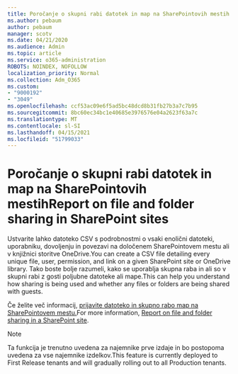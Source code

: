 ```yaml
---
title: Poročanje o skupni rabi datotek in map na SharePointovih mestih
ms.author: pebaum
author: pebaum
manager: scotv
ms.date: 04/21/2020
ms.audience: Admin
ms.topic: article
ms.service: o365-administration
ROBOTS: NOINDEX, NOFOLLOW
localization_priority: Normal
ms.collection: Adm_O365
ms.custom:
- "9000192"
- "3049"
ms.openlocfilehash: ccf53ac09e6f5ad5bc48dcd8b31fb27b3a7c7b95
ms.sourcegitcommit: 8bc60ec34bc1e40685e3976576e04a2623f63a7c
ms.translationtype: MT
ms.contentlocale: sl-SI
ms.lasthandoff: 04/15/2021
ms.locfileid: "51799033"
---
```

# <a name="report-on-file-and-folder-sharing-in-sharepoint-sites"></a><span data-ttu-id="3e584-102">Poročanje o skupni rabi datotek in map na SharePointovih mestih</span><span class="sxs-lookup"><span data-stu-id="3e584-102">Report on file and folder sharing in SharePoint sites</span></span>

<span data-ttu-id="3e584-103">Ustvarite lahko datoteko CSV s podrobnostmi o vsaki enolični datoteki, uporabniku, dovoljenju in povezavi na določenem SharePointovem mestu ali v knjižnici storitve OneDrive.</span><span class="sxs-lookup"><span data-stu-id="3e584-103">You can create a CSV file detailing every unique file, user, permission, and link on a given SharePoint site or OneDrive library.</span></span> <span data-ttu-id="3e584-104">Tako boste bolje razumeli, kako se uporablja skupna raba in ali so v skupni rabi z gosti poljubne datoteke ali mape.</span><span class="sxs-lookup"><span data-stu-id="3e584-104">This can help you understand how sharing is being used and whether any files or folders are being shared with guests.</span></span>

<span data-ttu-id="3e584-105">Če želite več informacij, [prijavite datoteko in skupno rabo map na SharePointovem mestu.](https://docs.microsoft.com/sharepoint/sharing-reports)</span><span class="sxs-lookup"><span data-stu-id="3e584-105">For more information, [Report on file and folder sharing in a SharePoint site](https://docs.microsoft.com/sharepoint/sharing-reports).</span></span>

> [!NOTE]
> <span data-ttu-id="3e584-106">Ta funkcija je trenutno uvedena za najemnike prve izdaje in bo postopoma uvedena za vse najemnike izdelkov.</span><span class="sxs-lookup"><span data-stu-id="3e584-106">This feature is currently deployed to First Release tenants and will gradually rolling out to all Production tenants.</span></span>